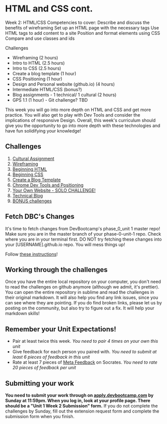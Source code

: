 # HTML and CSS cont.

<!-- Please do not start week 2. We will release it with changes at least by the Friday before week 2 begins. -->

Week 2: HTML/CSS
   Competencies to cover:
Describe and discuss the benefits of wireframing
Set up an HTML page with the necessary tags
Use HTML tags to add content to a site
Position and format elements using CSS
Compare and use classes and ids

   Challenges

- Wireframing (2 hours)
- Intro to HTML (2.5 hours)
- Intro to CSS (2.5 hours)
- Create a blog template (1 hour)
- CSS Positioning (1 hour)
- Design and Personal website (github.io) (4 hours)
- Intermediate HTML/CSS (bonus?)
- Blog assignments - 1 technical/ 1 cultural (2 hours)
- GPS 1.1 (1 hour) - Git challenge? TBD

This week you will go into more depth on HTML and CSS and get more practice. You will also get to play with Dev Tools and consider the implications of responsive Design. Overall, this week's curriculum should give you the opportunity to go into more depth with these technologies and have fun solidifying your knowledge!


## Challenges
1. [Cultural Assignment](1-cultural-assignment.md)
2. [Wireframing](2-wireframing)
3. [Beginning HTML](3-beginning-html)
4. [Beginning CSS](4-beginning-css)
5. [Create a Blog Template](5-blog-template)
6. [Chrome Dev Tools and Positioning](6-chrome-devtools)
7. [Your Own Website - SOLO CHALLENGE!](7-your-website-solo-challenge)
8. [Technical Blog](8-technical-blog.md)
9. [BONUS challenges](9-BONUS-challenges)


## Fetch DBC's Changes
It's time to fetch changes from DevBootcamp's phase_0_unit 1 master repo! Make sure you are in the master branch of your phase-0-unit-1 repo. Check where you are in your terminal first. DO NOT try fetching these changes into your [USERNAME].github.io repo. You will mess things up!

Follow [these instructions](https://github.com/Devbootcamp/phase-0-handbook/blob/master/fetching-changes.md)!

## Working through the challenges
Once you have the entire local repository on your computer, you don't need to read the challenges on github anymore (although we admit, it's prettier). You can open the entire repository in sublime and read the challenges in their original markdown. It will also help you find any link issues, since you can see where they are pointing. If you do find broken links, please let us by posting on the community, but also try to figure out a fix. It will help your markdown skills!

## Remember your Unit Expectations!
- Pair at least twice this week.  *You need to pair 4 times on your own this unit*
- Give feedback for each person you paired with. *You need to submit at least 6 pieces of feedback in this unit*
- Rate at least 7 pieces of [Meta Feedback](https://socrates.devbootcamp.com/feedback) on Socrates. *You need to rate 20 pieces of feedback per unit*

## Submitting your work

**You need to submit your work through on [apply.devbootcamp.com](http://apply.devbootcamp.com) by Sunday at 11:59pm. When you log in, look at your profile page. There should be a "Unit 1 Week 2 Submission" form.** If you do not complete the challenges by Sunday, fill out the extension request form and complete the submission form when you finish.



